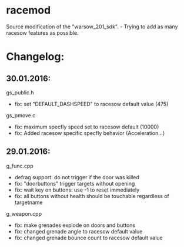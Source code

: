 # racemod
Source modification of the "warsow_201_sdk". - Trying to add as many racesow features as possible.

# Changelog:
## 30.01.2016:

gs_public.h
 * fix: set "DEFAULT_DASHSPEED" to racesow default value (475)

gs_pmove.c
 * fix: maximum specfly speed set to racesow default (10000)
 * fix: Added racesow specific specfly behavior (Acceleration...)

## 29.01.2016:

g_func.cpp
 * defrag support: do not trigger if the door was killed
 * fix: "doorbuttons" trigger targets without opening
 * fix: wait key on buttons: use -1 to reset immediately
 * fix: all buttons without health should be touchable regardless of targetname

g_weapon.cpp
 * fix: make grenades explode on doors and buttons
 * fix: changed grenade angle to racesow default value
 * fix: changed grenade bounce count to racesow default value